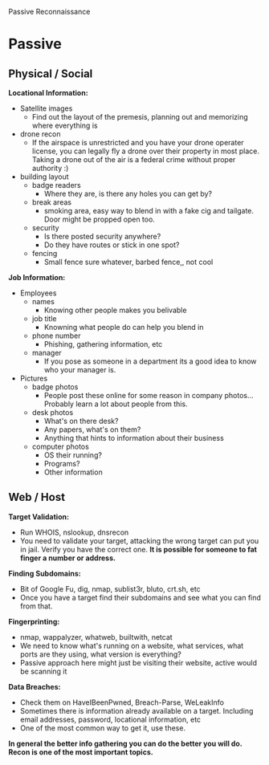 Passive Reconnaissance

# Passive

## Physical / Social
**Locational Information:**
- Satellite images
	- Find out the layout of the premesis, planning out and memorizing where everything is
- drone recon
	- If the airspace is unrestricted and you have your drone operater license, you can legally fly a drone over their property in most place. Taking a drone out of the air is a federal crime without proper authority :)
- building layout
	- badge readers
		- Where they are, is there any holes you can get by?
	- break areas
		- smoking area, easy way to blend in with a fake cig and tailgate. Door might be propped open too.
	- security
		- Is there posted security anywhere?
		- Do they have routes or stick in one spot?
	- fencing
		- Small fence sure whatever, barbed fence,, not cool

**Job Information:**
- Employees
	- names
		- Knowing other people makes you belivable
	- job title
		- Knowning what people do can help you blend in
	- phone number
		- Phishing, gathering information, etc
	- manager
		- If you pose as someone in a department its a good idea to know who your manager is.
- Pictures
	- badge photos
		- People post these online for some reason in company photos... Probably learn a lot about people from this.
	- desk photos
		- What's on there desk?
		- Any papers, what's on them?
		- Anything that hints to information about their business
	- computer photos
		- OS their running?
		- Programs?
		- Other information

## Web / Host

**Target Validation:**
- Run WHOIS, nslookup, dnsrecon
- You need to validate your target, attacking the wrong target can put you in jail. Verify you have the correct one. **It is possible for someone to fat finger a number or address.**

**Finding Subdomains:**
- Bit of Google Fu, dig, nmap, sublist3r, bluto, crt.sh, etc
- Once you have a target find their subdomains and see what you can find from that.

**Fingerprinting:**
- nmap, wappalyzer, whatweb, builtwith, netcat
- We need to know what's running on a website, what services, what ports are they using, what version is everything?
- Passive approach here might just be visiting their website, active would be scanning it

**Data Breaches:**
- Check them on HaveIBeenPwned, Breach-Parse, WeLeakInfo
- Sometimes there is information already available on a target. Including email addresses, password, locational information, etc
- One of the most common way to get it, use these.

**In general the better info gathering you can do the better you will do. Recon is one of the most important topics.**


